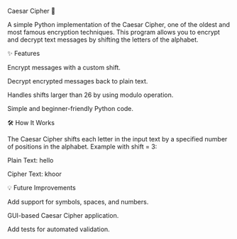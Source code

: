Caesar Cipher 🔐

A simple Python implementation of the Caesar Cipher, one of the oldest and most famous encryption techniques.
This program allows you to encrypt and decrypt text messages by shifting the letters of the alphabet.

✨ Features

Encrypt messages with a custom shift.

Decrypt encrypted messages back to plain text.

Handles shifts larger than 26 by using modulo operation.

Simple and beginner-friendly Python code.

🛠️ How It Works

The Caesar Cipher shifts each letter in the input text by a specified number of positions in the alphabet.
Example with shift = 3:

Plain Text:  hello

Cipher Text: khoor

💡 Future Improvements

Add support for symbols, spaces, and numbers.

GUI-based Caesar Cipher application.

Add tests for automated validation.
